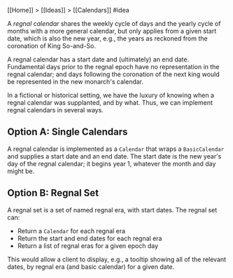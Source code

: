 [[Home]] > [[Ideas]] > [[Calendars]] #idea 

A *regnal calendar* shares the weekly cycle of days and the yearly cycle of months with a more general calendar, but only applies from a given start date, which is also the new year, e.g., the years as reckoned from the coronation of King So-and-So. 

A regnal calendar has a start date and (ultimately) an end date. Fundamental days prior to the regnal epoch have no representation in the regnal calendar; and days following the coronation of the next king would be represented in the new monarch's calendar.

In a fictional or historical setting, we have the luxury of knowing when a regnal calendar was supplanted, and by what.  Thus, we can implement regnal calendars in several ways.

## Option A: Single Calendars

A regnal calendar is implemented as a `Calendar` that wraps a `BasicCalendar` and supplies a start date and an end date.  The start date is the new year's day of the regnal calendar; it begins year 1, whatever the month and day might be.

## Option B: Regnal Set

A regnal set is a set of named regnal era, with start dates.  The regnal set can:

- Return a `Calendar` for each regnal era
- Return the start and end dates for each regnal era
- Return a list of regnal eras for a given epoch day

This would allow a client to display, e.g., a tooltip showing all of the relevant dates, by regnal era (and basic calendar) for a given date.
